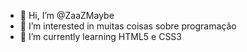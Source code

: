 - 👋 Hi, I’m @ZaaZMaybe
- 👀 I’m interested in muitas coisas sobre programação
- 🌱 I’m currently learning HTML5 e CSS3




